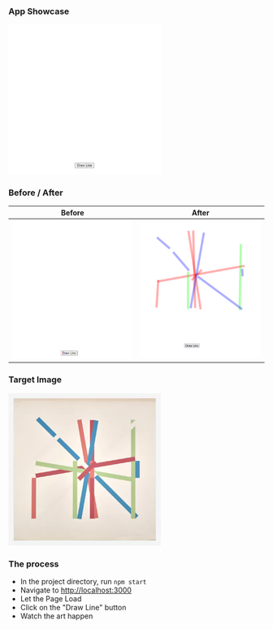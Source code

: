 ### App Showcase

<img src="./AppShowcase.gif" width="300" >


### Before / After
| Before  | After |
| ------------- | ------------- |
| <img src="./StartingPoint.png" width="250" >  | <img src="./EndResult.png" width="250" >  |

### Target Image

<img src="./stupidArt.png" width="300" >

### The process

- In the project directory, run `npm start`
- Navigate to [http://localhost:3000](http://localhost:3000)
- Let the Page Load
- Click on the "Draw Line" button
- Watch the art happen




